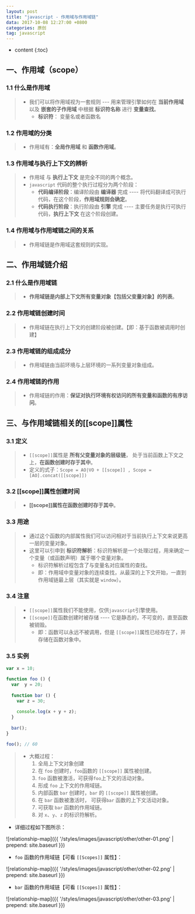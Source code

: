 ```yaml
---
layout: post
title: "javascript - 作用域与作用域链"
data: 2017-10-08 12:27:00 +0800
categories: 原创
tag: javascript
---
```

* content
{:toc}



<!-- more -->

## 一、作用域（scope）

### 1.1 什么是作用域

> * 我们可以将作用域视为一套规则 --- 用来管理引擎如何在 **当前作用域** 以及 **嵌套的子作用域** 中根据 **标识符名称** 进行 **变量查找**。
>    * **标识符**： 变量名或者函数名

### 1.2 作用域的分类

> * 作用域有：**全局作用域** 和 **函数作用域**。

### 1.3 作用域与执行上下文的辨析

> * 作用域 与 **执行上下文** 是完全不同的两个概念。
> * `javascript` 代码的整个执行过程分为两个阶段：
>    * **代码编译阶段**：编译阶段由 **编译器** 完成 ---- 将代码翻译成可执行代码，在这个阶段，**作用域规则会确定**。
>    * **代码执行阶段**：执行阶段由 **引擎** 完成 ---- 主要任务是执行可执行代码，**执行上下文** 在这个阶段创建。

### 1.4 作用域与作用域链之间的关系

> * 作用域链是作用域这套规则的实现。

## 二、作用域链介绍

### 2.1  什么是作用域链

> * **作用域链是内部上下文所有变量对象【包括父变量对象】的列表**。

### 2.2 作用域链创建时间

> * 作用域链在执行上下文的创建阶段被创建。【即：基于函数被调用时创建】

### 2.3 作用域链的组成成分

> * 作用域链由当前环境与上层环境的一系列变量对象组成。

### 2.4 作用域链的作用

> * 作用域链的作用：**保证对执行环境有权访问的所有变量和函数的有序访问**。

## 三、与作用域链相关的[[scope]]属性

### 3.1 定义

> * `[[scope]]`属性是 **所有父变量对象的层级链**， 处于当前函数上下文之上，**在函数创建时存于其中**。
> * 定义的式子：`Scope = AO|VO + [[scope]] , Scope = [AO].concat([[scope]])`

### 3.2 [[scope]]属性创建时间

> * **[[scope]]属性在函数创建时存于其中**。

### 3.3 用途

> * 通过这个函数的内部属性我们可以访问相对于当前执行上下文来说更高一层的变量对象。
> * 这里可以引申到 **标识符解析**：标识符解析是一个处理过程，用来确定一个变量（或函数声明）属于哪个变量对象。
>   * 标识符解析过程包含了与变量名对应属性的查找。
>   * 即：作用域中变量对象的连续查找，从最深的上下文开始，一直到作用域链最上层（其实就是 `window`）。

### 3.4 注意

> * `[[scope]]`属性我们不能使用，仅供`javascript`引擎使用。
> * `[[scope]]`在函数创建时被存储 ---- 它是静态的，不可变的，直至函数被销毁。
>   * 即：函数可以永远不被调用，但是 `[[scope]]`属性已经存在了，并存储在函数对象中。

### 3.5 实例

```js
var x = 10;

function foo () {
  var  y = 20;
  
  function bar () {
    var z = 30;
    
    console.log(x + y + z);
  }
  
  bar();
}

foo(); // 60
```

> * 大概过程：
>    1. 全局上下文对象创建
>    2. 在 `foo` 创建时，`foo`函数的 `[[scope]]` 属性被创建。
>    3. `foo` 函数被激活，可获得`foo`上下文的活动对象。
>    4. 形成 `foo` 上下文的作用域链。
>    5. 内部函数 `bar` 创建时，`bar` 的 `[[scope]]` 属性被创建。
>    6. 在 `bar` 函数被激活时， 可获得`bar` 函数的上下文活动对象。
>    7. 可获取 `bar` 函数的作用域链。
>    8. 对 `x`、`y`、`z` 的标识符解析。
   


* 详细过程如下图所示：

![relationship-map]({{ '/styles/images/javascript/other/other-01.png' | prepend: site.baseurl }})

* `foo` 函数的作用域链【可看 `[[Scopes]]` 属性】：

![relationship-map]({{ '/styles/images/javascript/other/other-02.png' | prepend: site.baseurl }})

* `bar` 函数的作用域链【可看 `[[Scopes]]` 属性】：

![relationship-map]({{ '/styles/images/javascript/other/other-03.png' | prepend: site.baseurl }})